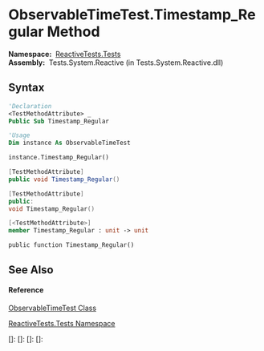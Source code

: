 # ObservableTimeTest.Timestamp\_Regular Method

**Namespace:**  [ReactiveTests.Tests](ReactiveTests.Tests\ReactiveTests.Tests.md)  
**Assembly:**  Tests.System.Reactive (in Tests.System.Reactive.dll)

## Syntax

```vb
'Declaration
<TestMethodAttribute> _
Public Sub Timestamp_Regular
```

```vb
'Usage
Dim instance As ObservableTimeTest

instance.Timestamp_Regular()
```

```csharp
[TestMethodAttribute]
public void Timestamp_Regular()
```

```c++
[TestMethodAttribute]
public:
void Timestamp_Regular()
```

```fsharp
[<TestMethodAttribute>]
member Timestamp_Regular : unit -> unit 
```

```jscript
public function Timestamp_Regular()
```

## See Also

#### Reference

[ObservableTimeTest Class](ObservableTimeTest\ObservableTimeTest.md)

[ReactiveTests.Tests Namespace](ReactiveTests.Tests\ReactiveTests.Tests.md)

[]: 
[]: 
[]: 
[]: 